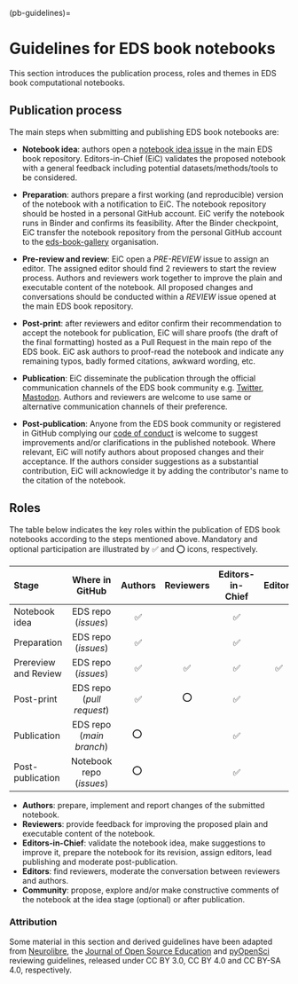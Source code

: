 (pb-guidelines)=

# Guidelines for EDS book notebooks
This section introduces the publication process, roles and themes in EDS book computational notebooks.

## Publication process
The main steps when submitting and publishing EDS book notebooks are:

* **Notebook idea**: authors open a [notebook idea issue](https://github.com/alan-turing-institute/environmental-ds-book/issues/new/choose) in the main EDS book repository. 
Editors-in-Chief (EiC) validates the proposed notebook with a general feedback including potential datasets/methods/tools to be considered.

* **Preparation**: authors prepare a first working (and reproducible) version of the notebook with a notification to EiC. The notebook repository should be hosted in a personal GitHub account.
EiC verify the notebook runs in Binder and confirms its feasibility. 
After the Binder checkpoint, EiC transfer the notebook repository from the personal GitHub account to the [eds-book-gallery](https://github.com/eds-book-gallery) organisation. 

* **Pre-review and review**: EiC open a *PRE-REVIEW* issue to assign an editor. 
The assigned editor should find 2 reviewers to start the review process. 
Authors and reviewers work together to improve the plain and executable content of the notebook. 
All proposed changes and conversations should be conducted within a *REVIEW* issue opened at the main EDS book repository. 

* **Post-print**: after reviewers and editor confirm their recommendation to accept the notebook for publication, EiC will share proofs (the draft of the final formatting) hosted as a Pull Request in the main repo of the EDS book.
EiC ask authors to proof-read the notebook and indicate any remaining typos, badly formed citations, awkward wording, etc.

* **Publication**: EiC disseminate the publication through the official communication channels of the EDS book community e.g. [Twitter](https://twitter.com/EnvDSbook), [Mastodon](https://fosstodon.org/@EDSbook). 
Authors and reviewers are welcome to use same or alternative communication channels of their preference.

* **Post-publication**: Anyone from the EDS book community or registered in GitHub complying our [code of conduct](https://raw.githubusercontent.com/alan-turing-institute/environmental-ds-book/master/CODE_OF_CONDUCT.md) is welcome to suggest improvements and/or clarifications in the published notebook. 
Where relevant, EiC will notify authors about proposed changes and their acceptance. If the authors consider suggestions as a substantial contribution, EiC will acknowledge it by adding the contributor's name to the citation of the notebook. 

## Roles
The table below indicates the key roles within the publication of EDS book notebooks according to the steps mentioned above. 
Mandatory and optional participation are illustrated by ✅ and ⭕ icons, respectively.

| Stage                   |      Where in GitHub      | Authors | Reviewers | Editors-in-Chief | Editors | Community | 
|:------------------------|:-------------------------:|:-------:|:---------:|:----------------:|:-------:|:---------:|
| Notebook idea           |    EDS repo (*issues*)    |    ✅    |           |        ✅         |         |     ⭕     |
| Preparation             |    EDS repo (*issues*)    |    ✅    |           |        ✅         |         |           |
| Prereview and Review    |    EDS repo (*issues*)    |    ✅    |     ✅     |        ✅         |    ✅    |           |
| Post-print              | EDS repo (*pull request*) |    ✅    |     ⭕     |        ✅         |         |           |
| Publication             | EDS repo (*main branch*)  |   ⭕ ️   |           |        ✅         |         |           |
| Post-publication        | Notebook repo (*issues*)  |   ⭕ ️   |           |        ✅         |         |     ✅     |

* **Authors**: prepare, implement and report changes of the submitted notebook. 
* **Reviewers**: provide feedback for improving the proposed plain and executable content of the notebook.
* **Editors-in-Chief**: validate the notebook idea, make suggestions to improve it, prepare the notebook for its revision, assign editors, lead publishing and moderate post-publication.
* **Editors**: find reviewers, moderate the conversation between reviewers and authors. 
* **Community**: propose, explore and/or make constructive comments of the notebook at the idea stage (optional) or after publication. 

### Attribution 
Some material in this section and derived guidelines have been adapted from [Neurolibre](https://docs.neurolibre.org/en/latest/REVIEWER.html), the [Journal of Open Source Education](https://openjournals.readthedocs.io/en/jose/index.html) and [pyOpenSci](https://www.pyopensci.org/software-peer-review/index.html) reviewing guidelines, released under CC BY 3.0, CC BY 4.0 and CC BY-SA 4.0, respectively.